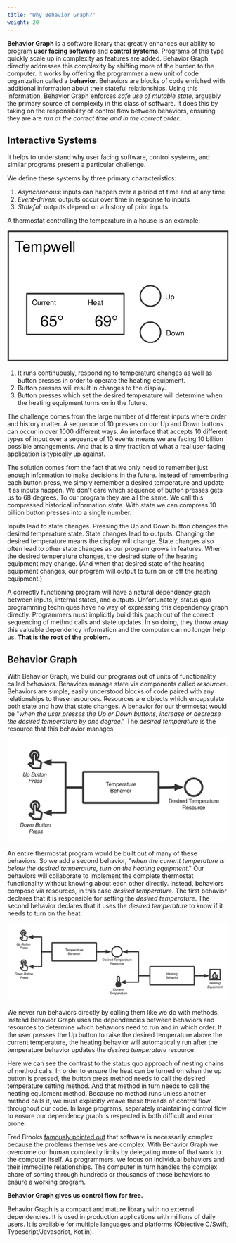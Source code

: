 ```yaml
---
title: "Why Behavior Graph?"
weight: 20
---
```


**Behavior Graph**  is a software library that greatly enhances our ability to program **user facing software** and **control systems**. Programs of this type quickly scale up in complexity as features are added. Behavior Graph directly addresses this complexity by shifting more of the burden to the computer. 
It works by offering the programmer a new unit of code organization called a **behavior**. 
Behaviors are blocks of code enriched with additional information about their stateful relationships. 
Using this information, Behavior Graph enforces _safe use of mutable state_, arguably the primary source of complexity in this class of software. 
It does this by taking on the responsibility of control flow between behaviors, ensuring they are are _run at the correct time and in the correct order_.

## Interactive Systems

It helps to understand why user facing software, control systems, and similar programs present a particular challenge.

We define these systems by three primary characteristics:

1. *Asynchronous*: inputs can happen over a period of time and at any time
2. *Event-driven*: outputs occur over time in response to inputs
3. *Stateful*: outputs depend on a history of prior inputs

A thermostat controlling the temperature in a house is an example:

![Thermostat](/images/thermostat-wall.svg)

1. It runs continuously, responding to temperature changes as well as button presses in order to operate the heating equipment.
2. Button presses will result in changes to the display.
3. Button presses which set the desired temperature will determine when the heating equipment turns on in the future.

The challenge comes from the large number of different inputs where order and history matter.
A sequence of 10 presses on our Up and Down buttons can occur in over 1000 different ways.
An interface that accepts 10 different types of input over a sequence of 10 events means we are facing 10 billion possible arrangements.
And that is a tiny fraction of what a real user facing application is typically up against.

The solution comes from the fact that we only need to remember just enough information to make decisions in the future.
Instead of remembering each button press, we simply remember a desired temperature and update it as inputs happen.
We don't care which sequence of button presses gets us to 68 degrees.
To our program they are all the same.
We call this compressed historical information *state.*
With state we can compress 10 billion button presses into a single number.

Inputs lead to state changes.
Pressing the Up and Down button changes the desired temperature state.
State changes lead to outputs.
Changing the desired temperature means the display will change.
State changes also often lead to other state changes as our program grows in features.
When the desired temperature changes, the desired state of the heating equipment may change.
(And when that desired state of the heating equipment changes, our program will output to turn on or off the heating equipment.)

A correctly functioning program will have a natural dependency graph between inputs, internal states, and outputs.
Unfortunately, status quo programming techniques have no way of expressing this dependency graph directly.
Programmers must implicitly build this graph out of the correct sequencing of method calls and state updates.
In so doing, they throw away this valuable dependency information and the computer can no longer help us.
**That is the root of the problem.**

## Behavior Graph

With Behavior Graph, we build our programs out of units of functionality called *behaviors*.
Behaviors manage state via components called *resources*.
Behaviors are simple, easily understood blocks of code paired with any relationships to these resources.
Resources are objects which encapsulate both state and how that state changes.
A behavior for our thermostat would be "_when the user presses the *Up* or *Down* buttons, increase or decrease the desired temperature by one degree_."
The _desired temperature_ is the resource that this behavior manages.

![Desired Temperature](/images/thermostat-temp.svg)

An entire thermostat program would be built out of many of these behaviors.
So we add a second behavior, "_when the current temperature is below the desired temperature, turn on the heating equipment_."
Our behaviors will collaborate to implement the complete thermostat functionality without knowing about each other directly.
Instead, behaviors compose via resources, in this case _desired temperature_.
The first behavior declares that it is responsible for setting the _desired temperature_.
The second behavior declares that it uses the _desired temperature_ to know if it needs to turn on the heat.

![Heating](/images/thermostat-heat.svg)

We never run behaviors directly by calling them like we do with methods.
Instead Behavior Graph uses the dependencies between behaviors and resources to determine which behaviors need to run and in which order.
If the user presses the Up button to raise the desired temperature above the current temperature, the heating behavior will automatically run after the temperature behavior updates the _desired temperature_ resource.

Here we can see the contrast to the status quo approach of nesting chains of method calls.
In order to ensure the heat can be turned on when the up button is pressed, the button press method needs to call the desired temperature setting method.
And that method in turn needs to call the heating equipment method.
Because no method runs unless another method calls it, we must explicitly weave these threads of control flow throughout our code.
In large programs, separately maintaining control flow to ensure our dependency graph is respected is both difficult and error prone.

Fred Brooks [famously pointed out](https://en.wikipedia.org/wiki/No_Silver_Bullet) that software is necessarily complex because the problems themselves are complex.
With Behavior Graph we overcome our human complexity limits by delegating more of that work to the computer itself.
As programmers, we focus on individual behaviors and their immediate relationships.
The computer in turn handles the complex chore of sorting through hundreds or thousands of those behaviors to ensure a working program. 

__Behavior Graph gives us control flow for free.__

Behavior Graph is a compact and mature library with no external dependencies.
It is used in production applications with millions of daily users.
It is available for multiple languages and platforms (Objective C/Swift, Typescript/Javascript, Kotlin).
